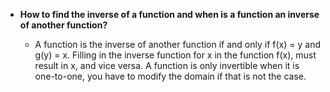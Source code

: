 - **How to find the inverse of a function and when is a function an inverse of another function?**
    
    - A function is the inverse of another function if and only if f(x) = y and g(y) = x. Filling in the inverse function for x in the function f(x), must result in x, and vice versa. A function is only invertible when it is one-to-one, you have to modify the domain if that is not the case.